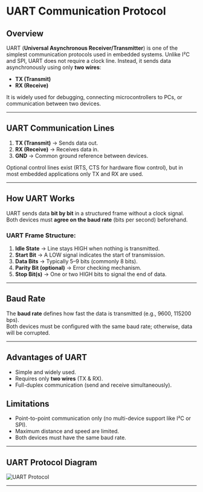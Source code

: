 # UART Communication Protocol

## Overview
UART (**Universal Asynchronous Receiver/Transmitter**) is one of the simplest communication protocols used in embedded systems. Unlike I²C and SPI, UART does not require a clock line. Instead, it sends data asynchronously using only **two wires**:  
- **TX (Transmit)**  
- **RX (Receive)**  

It is widely used for debugging, connecting microcontrollers to PCs, or communication between two devices.

---

## UART Communication Lines
1. **TX (Transmit)** → Sends data out.  
2. **RX (Receive)** → Receives data in.  
3. **GND** → Common ground reference between devices.  

Optional control lines exist (RTS, CTS for hardware flow control), but in most embedded applications only TX and RX are used.

---

## How UART Works
UART sends data **bit by bit** in a structured frame without a clock signal. Both devices must **agree on the baud rate** (bits per second) beforehand.

### UART Frame Structure:
1. **Idle State** → Line stays HIGH when nothing is transmitted.  
2. **Start Bit** → A LOW signal indicates the start of transmission.  
3. **Data Bits** → Typically 5–9 bits (commonly 8 bits).  
4. **Parity Bit (optional)** → Error checking mechanism.  
5. **Stop Bit(s)** → One or two HIGH bits to signal the end of data.  

---

## Baud Rate
The **baud rate** defines how fast the data is transmitted (e.g., 9600, 115200 bps).  
Both devices must be configured with the same baud rate; otherwise, data will be corrupted.

---

## Advantages of UART
- Simple and widely used.  
- Requires only **two wires** (TX & RX).  
- Full-duplex communication (send and receive simultaneously).  

## Limitations
- Point-to-point communication only (no multi-device support like I²C or SPI).  
- Maximum distance and speed are limited.  
- Both devices must have the same baud rate.  

---

## UART Protocol Diagram
![UART Protocol](https://cdn-bpgea.nitrocdn.com/zuCVBxhMWfcaYgPVpbHfeZtJIxVXpbeO/assets/images/optimized/rev-12fffc9/tritekbattery.com/wp-content/uploads/2023/07/uart-communication-protocol.jpg)

---

